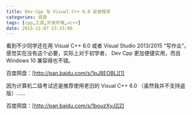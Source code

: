 ```yaml
---
title: Dev-Cpp 与 Visual C++ 6.0 安装程序
categories: 资源
tags: [cpp,工具,开发环境,vc++]
date: 2015-11-07 23:33:00
---
```


看到不少同学还在用 Visual C++ 6.0 或者 Visual Studio 2013/2015 “写作业”，感觉实在没有这个必要，实际上对于初学者， Dev Cpp 更加便捷实用，而且 Windows 10 兼容得也不错。

百度网盘：[http://pan.baidu.com/s/1pJ8EOBL][1]

因为计算机二级考试还是推荐使用老旧的 Visual C++ 6.0 （虽然我并不支持盗版）……

百度网盘：[http://pan.baidu.com/s/1bouzXyJ][2]

  [1]: http://pan.baidu.com/s/1pJ8EOBL
  [2]: http://pan.baidu.com/s/1bouzXyJ